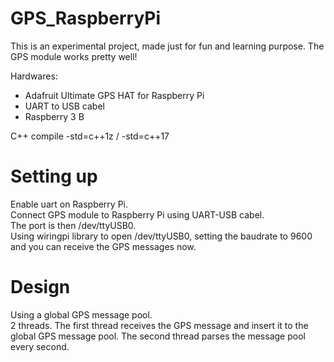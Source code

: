 # GPS_RaspberryPi
This is an experimental project, made just for fun and learning purpose.  The GPS module works pretty well!

Hardwares:
  * Adafruit Ultimate GPS HAT for Raspberry Pi
  * UART to USB cabel
  * Raspberry 3 B
  
C++ compile -std=c++1z / -std=c++17

# Setting up
Enable uart on Raspberry Pi.  
Connect GPS module to Raspberry Pi using UART-USB cabel.  
The port is then /dev/ttyUSB0.  
Using wiringpi library to open /dev/ttyUSB0, setting the baudrate to 9600 and you can receive the GPS messages now.

# Design
Using a global GPS message pool.  
2 threads.  The first thread receives the GPS message and insert it to the global GPS message pool.  The second thread parses
the message pool every second.


